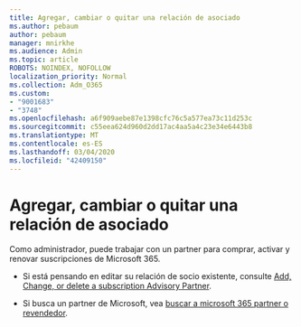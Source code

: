 ```yaml
---
title: Agregar, cambiar o quitar una relación de asociado
ms.author: pebaum
author: pebaum
manager: mnirkhe
ms.audience: Admin
ms.topic: article
ROBOTS: NOINDEX, NOFOLLOW
localization_priority: Normal
ms.collection: Adm_O365
ms.custom:
- "9001683"
- "3748"
ms.openlocfilehash: a6f909aebe87e1398cfc76c5a577ea73c11d253c
ms.sourcegitcommit: c55eea624d960d2dd17ac4aa5a4c23e34e6443b8
ms.translationtype: MT
ms.contentlocale: es-ES
ms.lasthandoff: 03/04/2020
ms.locfileid: "42409150"
---
```

# <a name="add-change-or-remove-a-partner-relationship"></a>Agregar, cambiar o quitar una relación de asociado

Como administrador, puede trabajar con un partner para comprar, activar y renovar suscripciones de Microsoft 365. 

- Si está pensando en editar su relación de socio existente, consulte [Add, Change, or delete a subscription Advisory Partner](https://docs.microsoft.com/microsoft-365/admin/misc/add-partner?view=o365-worldwide). 

- Si busca un partner de Microsoft, vea [buscar a microsoft 365 partner o revendedor](https://docs.microsoft.com/microsoft-365/admin/manage/find-your-partner-or-reseller?view=o365-worldwide). 
